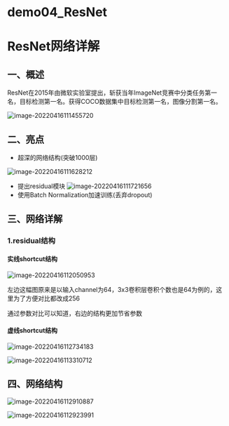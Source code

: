 # demo04_ResNet
# ResNet网络详解

## 一、概述

ResNet在2015年由微软实验室提出，斩获当年ImageNet竞赛中分类任务第一名，目标检测第一名。获得COCO数据集中目标检测第一名，图像分割第一名。

![image-20220416111455720](/home/zs/.config/Typora/typora-user-images/image-20220416111455720.png)

## 二、亮点

- 超深的网络结构(突破1000层)

![image-20220416111628212](/home/zs/.config/Typora/typora-user-images/image-20220416111628212.png)

- 提出residual模块
![image-20220416111721656](/home/zs/.config/Typora/typora-user-images/image-20220416111721656.png)
- 使用Batch Normalization加速训练(丢弃dropout)

## 三、网络详解

### 1.residual结构

#### 实线shortcut结构

![image-20220416112050953](/home/zs/.config/Typora/typora-user-images/image-20220416112050953.png)

左边这幅图原来是以输入channel为64，3x3卷积层卷积个数也是64为例的，这里为了方便对比都改成256

通过参数对比可以知道，右边的结构更加节省参数

#### 虚线shortcut结构

![image-20220416112734183](/home/zs/.config/Typora/typora-user-images/image-20220416112734183.png)

![image-20220416113310712](/home/zs/.config/Typora/typora-user-images/image-20220416113310712.png)

## 四、网络结构

![image-20220416112910887](/home/zs/.config/Typora/typora-user-images/image-20220416112910887.png)

![image-20220416112923991](/home/zs/.config/Typora/typora-user-images/image-20220416112923991.png)	
